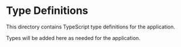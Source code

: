 # Type Definitions

This directory contains TypeScript type definitions for the application.

Types will be added here as needed for the application.
